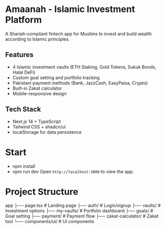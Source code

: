 # Amaanah - Islamic Investment Platform

A Shariah-compliant fintech app for Muslims to invest and build wealth according to Islamic principles.

## Features

- 4 Islamic investment vaults (ETH Staking, Gold Tokens, Sukuk Bonds, Halal DeFi)
- Custom goal setting and portfolio tracking
- Pakistani payment methods (Bank, JazzCash, EasyPaisa, Crypto)
- Built-in Zakat calculator
- Mobile-responsive design


## Tech Stack

- Next.js 14 + TypeScript
- Tailwind CSS + shadcn/ui
- localStorage for data persistence

# Start
- npm install
- npm run dev
Open `http://localhost:3000` to view the app.

# Project Structure
app
├── page.tsx              # Landing page
├── auth/                 # Login/signup
├── vaults/               # Investment options
├── my-vaults/            # Portfolio dashboard
├── goals/                # Goal setting
├── payment/              # Payment flow
├── zakat-calculator/     # Zakat tool
└── components/ui/        # UI components

